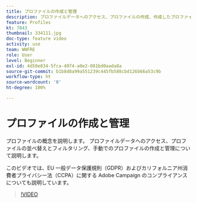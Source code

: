```yaml
---
title: プロファイルの作成と管理
description: プロファイルデータへのアクセス、プロファイルの作成、作成したプロファイルの並べ替えとフィルタリングによる操作性の向上について説明します。また、EU 一般データ保護規則（GDPR）およびカリフォルニア州消費者プライバシー法（CCPA）に準拠する方法についても説明します。
feature: Profiles
kt: 7843
thumbnail: 334111.jpg
doc-type: feature video
activity: use
team: WWFRE
role: User
level: Beginner
exl-id: 4d50e834-5fca-4974-a0e2-081bd0aada8a
source-git-commit: b1b8d8a99a551239c445fb588cbd126b66a53c9b
workflow-type: ht
source-wordcount: '0'
ht-degree: 100%

---
```


# プロファイルの作成と管理

プロファイルの概念を説明します。 プロファイルデータへのアクセス、プロファイルの並べ替えとフィルタリング、手動でのプロファイルの作成と管理について説明します。

このビデオでは、EU 一般データ保護規則（GDPR）およびカリフォルニア州消費者プライバシー法（CCPA）に関する Adobe Campaign のコンプライアンスについても説明しています。

>[!VIDEO](https://video.tv.adobe.com/v/334111?quality=12&learn=on)

